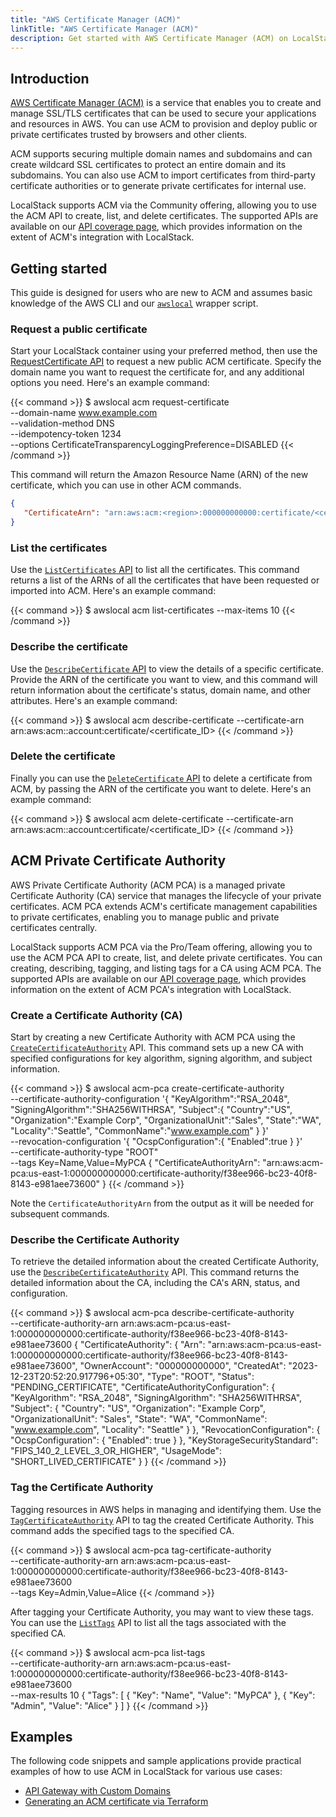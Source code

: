 ```yaml
---
title: "AWS Certificate Manager (ACM)"
linkTitle: "AWS Certificate Manager (ACM)"
description: Get started with AWS Certificate Manager (ACM) on LocalStack
---
```


## Introduction

[AWS Certificate Manager (ACM)](https://aws.amazon.com/certificate-manager/) is a service that enables you to create and manage SSL/TLS certificates that can be used to secure your applications and resources in AWS. You can use ACM to provision and deploy public or private certificates trusted by browsers and other clients.

ACM supports securing multiple domain names and subdomains and can create wildcard SSL certificates to protect an entire domain and its subdomains. You can also use ACM to import certificates from third-party certificate authorities or to generate private certificates for internal use.

LocalStack supports ACM via the Community offering, allowing you to use the ACM API to create, list, and delete certificates. The supported APIs are available on our [API coverage page](https://docs.localstack.cloud/references/coverage/coverage_acm/), which provides information on the extent of ACM's integration with LocalStack.

## Getting started

This guide is designed for users who are new to ACM and assumes basic knowledge of the AWS CLI and our [`awslocal`](https://github.com/localstack/awscli-local) wrapper script.

### Request a public certificate

Start your LocalStack container using your preferred method, then use the [RequestCertificate API](https://docs.aws.amazon.com/acm/latest/APIReference/API_RequestCertificate.html) to request a new public ACM certificate. Specify the domain name you want to request the certificate for, and any additional options you need. Here's an example command:

{{< command >}}
$ awslocal acm request-certificate \
   --domain-name www.example.com \
   --validation-method DNS \
   --idempotency-token 1234 \
   --options CertificateTransparencyLoggingPreference=DISABLED
{{< /command >}}

This command will return the Amazon Resource Name (ARN) of the new certificate, which you can use in other ACM commands.

```json
{
   "CertificateArn": "arn:aws:acm:<region>:000000000000:certificate/<certificate_ID>"
}
```

### List the certificates

Use the [`ListCertificates` API](https://docs.aws.amazon.com/acm/latest/APIReference/API_ListCertificates.html) to list all the certificates. This command returns a list of the ARNs of all the certificates that have been requested or imported into ACM. Here's an example command:

{{< command >}}
$ awslocal acm list-certificates --max-items 10
{{< /command >}}

### Describe the certificate

Use the [`DescribeCertificate` API](https://docs.aws.amazon.com/acm/latest/APIReference/API_DescribeCertificate.html) to view the details of a specific certificate. Provide the ARN of the certificate you want to view, and this command will return information about the certificate's status, domain name, and other attributes. Here's an example command:

{{< command >}}
$ awslocal acm describe-certificate --certificate-arn arn:aws:acm:<region>:account:certificate/<certificate_ID>
{{< /command >}}

### Delete the certificate

Finally you can use the [`DeleteCertificate` API](https://docs.aws.amazon.com/acm/latest/APIReference/API_DeleteCertificate.html) to delete a certificate from ACM, by passing the ARN of the certificate you want to delete. Here's an example command:

{{< command >}}
$ awslocal acm delete-certificate --certificate-arn arn:aws:acm:<region>:account:certificate/<certificate_ID>
{{< /command >}}

## ACM Private Certificate Authority

AWS Private Certificate Authority (ACM PCA) is a managed private Certificate Authority (CA) service that manages the lifecycle of your private certificates. 
ACM PCA extends ACM's certificate management capabilities to private certificates, enabling you to manage public and private certificates centrally.

LocalStack supports ACM PCA via the Pro/Team offering, allowing you to use the ACM PCA API to create, list, and delete private certificates. 
You can creating, describing, tagging, and listing tags for a CA using ACM PCA. 
The supported APIs are available on our [API coverage page](https://docs.localstack.cloud/references/coverage/coverage_acm_pca/), which provides information on the extent of ACM PCA's integration with LocalStack.

### Create a Certificate Authority (CA)

Start by creating a new Certificate Authority with ACM PCA using the [`CreateCertificateAuthority`](https://docs.aws.amazon.com/acm-pca/latest/APIReference/API_CreateCertificateAuthority.html) API. 
This command sets up a new CA with specified configurations for key algorithm, signing algorithm, and subject information.

{{< command >}}
$ awslocal acm-pca create-certificate-authority \
     --certificate-authority-configuration '{
        "KeyAlgorithm":"RSA_2048",
        "SigningAlgorithm":"SHA256WITHRSA",
        "Subject":{
            "Country":"US",
            "Organization":"Example Corp",
            "OrganizationalUnit":"Sales",
            "State":"WA",
            "Locality":"Seattle",
            "CommonName":"www.example.com"
        }
     }' \
     --revocation-configuration '{
        "OcspConfiguration":{
            "Enabled":true
        }
     }' \
     --certificate-authority-type "ROOT" \
     --tags  Key=Name,Value=MyPCA
<disable-copy>
{
    "CertificateAuthorityArn": "arn:aws:acm-pca:us-east-1:000000000000:certificate-authority/f38ee966-bc23-40f8-8143-e981aee73600"
}
</disable-copy>
{{< /command >}}

Note the `CertificateAuthorityArn` from the output as it will be needed for subsequent commands.

### Describe the Certificate Authority

To retrieve the detailed information about the created Certificate Authority, use the [`DescribeCertificateAuthority`](https://docs.aws.amazon.com/acm-pca/latest/APIReference/API_DescribeCertificateAuthority.html) API. 
This command returns the detailed information about the CA, including the CA's ARN, status, and configuration.

{{< command >}}
$ awslocal acm-pca describe-certificate-authority \
    --certificate-authority-arn arn:aws:acm-pca:us-east-1:000000000000:certificate-authority/f38ee966-bc23-40f8-8143-e981aee73600
<disable-copy>
{
    "CertificateAuthority": {
        "Arn": "arn:aws:acm-pca:us-east-1:000000000000:certificate-authority/f38ee966-bc23-40f8-8143-e981aee73600",
        "OwnerAccount": "000000000000",
        "CreatedAt": "2023-12-23T20:52:20.917796+05:30",
        "Type": "ROOT",
        "Status": "PENDING_CERTIFICATE",
        "CertificateAuthorityConfiguration": {
            "KeyAlgorithm": "RSA_2048",
            "SigningAlgorithm": "SHA256WITHRSA",
            "Subject": {
                "Country": "US",
                "Organization": "Example Corp",
                "OrganizationalUnit": "Sales",
                "State": "WA",
                "CommonName": "www.example.com",
                "Locality": "Seattle"
            }
        },
        "RevocationConfiguration": {
            "OcspConfiguration": {
                "Enabled": true
            }
        },
        "KeyStorageSecurityStandard": "FIPS_140_2_LEVEL_3_OR_HIGHER",
        "UsageMode": "SHORT_LIVED_CERTIFICATE"
    }
}
</disable-copy>
{{< /command >}}

### Tag the Certificate Authority

Tagging resources in AWS helps in managing and identifying them. Use the [`TagCertificateAuthority`](https://docs.aws.amazon.com/acm-pca/latest/APIReference/API_TagCertificateAuthority.html) API to tag the created Certificate Authority. 
This command adds the specified tags to the specified CA.

{{< command >}}
$ awslocal acm-pca tag-certificate-authority \
    --certificate-authority-arn arn:aws:acm-pca:us-east-1:000000000000:certificate-authority/f38ee966-bc23-40f8-8143-e981aee73600 \
    --tags Key=Admin,Value=Alice
{{< /command >}}

After tagging your Certificate Authority, you may want to view these tags. 
You can use the [`ListTags`](https://docs.aws.amazon.com/acm-pca/latest/APIReference/API_ListTags.html) API to list all the tags associated with the specified CA.

{{< command >}}
$ awslocal acm-pca list-tags \
    --certificate-authority-arn arn:aws:acm-pca:us-east-1:000000000000:certificate-authority/f38ee966-bc23-40f8-8143-e981aee73600 \
    --max-results 10
<disable-copy>
{
    "Tags": [
        {
            "Key": "Name",
            "Value": "MyPCA"
        },
        {
            "Key": "Admin",
            "Value": "Alice"
        }
    ]
}
</disable-copy>
{{< /command >}}

## Examples

The following code snippets and sample applications provide practical examples of how to use ACM in LocalStack for various use cases:

- [API Gateway with Custom Domains](https://github.com/localstack/localstack-pro-samples/tree/master/apigw-custom-domain)
- [Generating an ACM certificate via Terraform](https://github.com/localstack/localstack-terraform-samples/tree/master/acm-route53)

